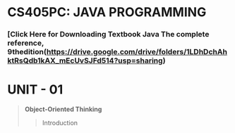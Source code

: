 # CS405PC: JAVA PROGRAMMING

### [Click Here for Downloading Textbook Java The complete reference, 9thedition(https://drive.google.com/drive/folders/1LDhDchAhktRsQdb1kAX_mEcUvSJFd514?usp=sharing)

# UNIT - 01
> <b> Object-Oriented Thinking </b>
> 
>> Introduction
